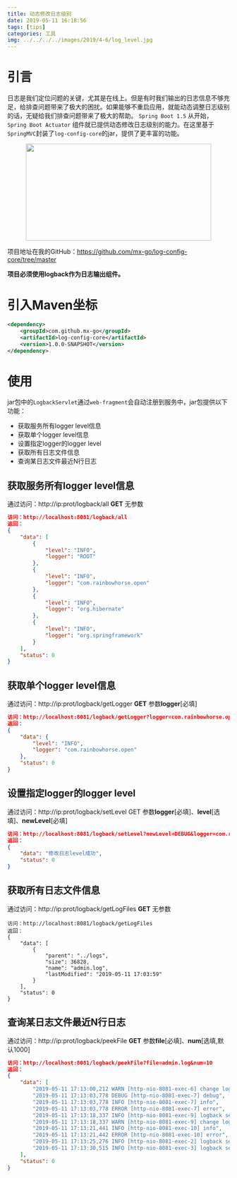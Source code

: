 ```yaml
---
title: 动态修改日志级别
date: 2019-05-11 16:18:56
tags: [tips]
categories: 工具
img: ../../../../images/2019/4-6/log_level.jpg
---
```


# 引言

日志是我们定位问题的关键，尤其是在线上。但是有时我们输出的日志信息不够充足，给排查问题带来了极大的困扰。如果能够不重启应用，就能动态调整日志级别的话，无疑给我们排查问题带来了极大的帮助。<!-- more --> `Spring Boot 1.5` 从开始，`Spring Boot Actuator` 组件就已提供动态修改日志级别的能力。在这里基于`SpringMVC`封装了`log-config-core`的jar，提供了更丰富的功能。<div align=center><img width="420" height="220" src="../../../../images/2019/4-6/log_level.jpg" algin="center"/></div>

项目地址在我的GitHub：https://github.com/mx-go/log-config-core/tree/master

**项目必须使用logback作为日志输出组件。**

# 引入Maven坐标

```xml
<dependency>
	<groupId>com.github.mx-go</groupId>
	<artifactId>log-config-core</artifactId>
	<version>1.0.0-SNAPSHOT</version>
</dependency>
```

# 使用

jar包中的`LogbackServlet`通过`web-fragment`会自动注册到服务中，jar包提供以下功能：

- 获取服务所有logger level信息
- 获取单个logger level信息
- 设置指定logger的logger level
- 获取所有日志文件信息
- 查询某日志文件最近N行日志

## 获取服务所有logger level信息

通过访问：http://ip:prot/logback/all		   **GET**		   无参数

```json
访问：http://localhost:8081/logback/all
返回：
{
    "data": [
        {
            "level": "INFO",
            "logger": "ROOT"
        },
        {
            "level": "INFO",
            "logger": "com.rainbowhorse.open"
        },
        {
            "level": "INFO",
            "logger": "org.hibernate"
        },
        {
            "level": "INFO",
            "logger": "org.springframework"
        }
    ],
    "status": 0
}
```

## 获取单个logger level信息

通过访问：http://ip:prot/logback/getLogger		**GET**		参数**logger**[必填]

```json
访问：http://localhost:8081/logback/getLogger?logger=com.rainbowhorse.open
返回：
{
    "data": {
        "level": "INFO",
        "logger": "com.rainbowhorse.open"
    },
    "status": 0
}
```

## 设置指定logger的logger level

通过访问：http://ip:prot/logback/setLevel		GET		参数**logger**[必填]、**level**[选填]、**newLevel**[必填]

```json
访问：http://localhost:8081/logback/setLevel?newLevel=DEBUG&logger=com.rainbowhorse.open
返回：
{
    "data": "修改日志level成功",
    "status": 0
}
```

## 获取所有日志文件信息

通过访问：http://ip:prot/logback/getLogFiles		**GET**		无参数

```
访问：http://localhost:8081/logback/getLogFiles
返回：
{
    "data": [
        {
            "parent": "../logs",
            "size": 36828,
            "name": "admin.log",
            "lastModified": "2019-05-11 17:03:59"
        }
    ],
    "status": 0
}
```

## 查询某日志文件最近N行日志

通过访问：http://ip:prot/logback/peekFile		**GET**		参数**file**[必填]、**num**[选填,默认1000]

```json
访问：http://localhost:8081/logback/peekFile?file=admin.log&num=10
返回：
{
    "data": [
        "2019-05-11 17:13:00,212 WARN [http-nio-8081-exec-6] change logger level start! logger: com.rainbowhorse.open, oldLevel: , newLevel: DEBUG",
        "2019-05-11 17:13:03,778 DEBUG [http-nio-8081-exec-7] debug",
        "2019-05-11 17:13:03,778 INFO [http-nio-8081-exec-7] info",
        "2019-05-11 17:13:03,778 ERROR [http-nio-8081-exec-7] error",
        "2019-05-11 17:13:18,337 INFO [http-nio-8081-exec-9] logback servlet request uri: /setLevel",
        "2019-05-11 17:13:18,337 WARN [http-nio-8081-exec-9] change logger level start! logger: com.rainbowhorse.open, oldLevel: , newLevel: INFO",
        "2019-05-11 17:13:21,441 INFO [http-nio-8081-exec-10] info",
        "2019-05-11 17:13:21,442 ERROR [http-nio-8081-exec-10] error",
        "2019-05-11 17:13:25,276 INFO [http-nio-8081-exec-2] logback servlet request uri: /getLogFiles",
        "2019-05-11 17:13:30,515 INFO [http-nio-8081-exec-3] logback servlet request uri: /peekFile"
    ],
    "status": 0
}
```

